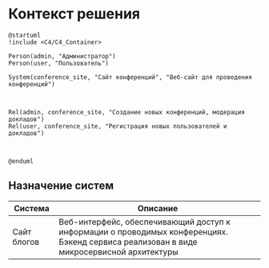 # Контекст решения
<!-- Окружение системы (роли, участники, внешние системы) и связи системы с ним. Диаграмма контекста C4 и текстовое описание. 
-->
```plantuml
@startuml
!include <C4/C4_Container>

Person(admin, "Администратор")
Person(user, "Пользователь")

System(conference_site, "Сайт конференций", "Веб-сайт для проведения конференций")



Rel(admin, conference_site, "Создание новых конференций, модерация докладов")
Rel(user, conference_site, "Регистрация новых пользователей и докладов")



@enduml
```
## Назначение систем
|Система| Описание|
|-------|---------|
| Сайт блогов | Веб-интерфейс, обеспечивающий доступ к информации о проводимых конференциях. Бэкенд сервиса реализован в виде микросервисной архитектуры |

